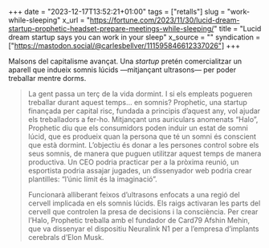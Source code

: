 +++
date = "2023-12-17T13:52:21+01:00"
tags = ["retalls"]
slug = "work-while-sleeping"
x_url = "https://fortune.com/2023/11/30/lucid-dream-startup-prophetic-headset-prepare-meetings-while-sleeping/"
title = "Lucid dream startup says you can work in your sleep"
x_source = ""
syndication = ["https://mastodon.social/@carlesbellver/111595846612337026"]
+++

Malsons del capitalisme avançat. Una *startup* pretén comercialitzar un aparell que indueix somnis lúcids —mitjançant ultrasons— per poder treballar mentre dorms.

> La gent passa un terç de la vida dormint. I si els empleats pogueren treballar durant aquest temps… en somnis? Prophetic, una startup finançada per capital risc, fundada a principis d’aquest any, vol ajudar els treballadors a fer-ho. Mitjançant uns auriculars anomenats “Halo”, Prophetic diu que els consumidors poden induir un estat de somni lúcid, que es produeix quan la persona que té un somni és conscient que està dormint. L’objectiu és donar a les persones control sobre els seus somnis, de manera que puguen utilitzar aquest temps de manera productiva. Un CEO podria practicar per a la pròxima reunió, un esportista podria assajar jugades, un dissenyador web podria crear plantilles: “l’únic límit és la imaginació”.
> 
> Funcionarà alliberant feixos d’ultrasons enfocats a una regió del cervell implicada en els somnis lúcids. Els raigs activaran les parts del cervell que controlen la presa de decisions i la consciència. Per crear l’Halo, Prophetic treballa amb el fundador de Card79 Afshin Mehin, que va dissenyar el dispositiu Neuralink N1 per a l’empresa d’implants cerebrals d’Elon Musk.